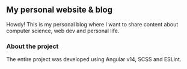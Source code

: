 ## My personal website & blog

Howdy! This is my personal blog where I want to share content about computer science, web dev and personal life.

### About the project

The entire project was developed using Angular v14, SCSS and ESLint.
